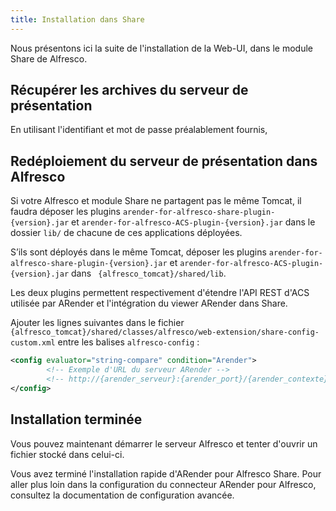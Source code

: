 ```yaml
---
title: Installation dans Share
---
```


Nous présentons ici la suite de l'installation de la Web-UI, dans le module Share de Alfresco.

## Récupérer les archives du serveur de présentation

En utilisant l'identifiant et mot de passe préalablement fournis,

## Redéploiement du serveur de présentation dans Alfresco

Si votre Alfresco et module Share ne partagent pas le même Tomcat, il faudra déposer les plugins
`arender-for-alfresco-share-plugin-{version}.jar` et `arender-for-alfresco-ACS-plugin-{version}.jar` dans le dossier `lib/` de chacune de ces
applications déployées.

S’ils sont déployés dans le même Tomcat, déposer les plugins `arender-for-alfresco-share-plugin-{version}.jar` et `arender-for-alfresco-ACS-plugin-{version}.jar` dans ` {alfresco_tomcat}/shared/lib`.

Les deux plugins permettent respectivement d'étendre l'API REST d'ACS utilisée par ARender et l'intégration du viewer ARender dans Share.

Ajouter les lignes suivantes dans le fichier ` {alfresco_tomcat}/shared/classes/alfresco/web-extension/share-config-custom.xml` entre les balises `alfresco-config` :

```xml
<config evaluator="string-compare" condition="Arender">
        <!-- Exemple d'URL du serveur ARender -->
        <!-- http://{arender_serveur}:{arender_port}/{arender_contexte} -->
</config>
```

## Installation terminée

Vous pouvez maintenant démarrer le serveur Alfresco et tenter d'ouvrir un fichier stocké dans celui-ci.

Vous avez terminé l'installation rapide d'ARender pour Alfresco Share. Pour aller plus loin dans la configuration du connecteur ARender pour Alfresco, consultez la documentation de configuration avancée.
